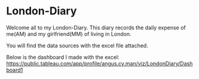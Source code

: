 # London-Diary
Welcome all to my London-Diary.
This diary records the daily expense of me(AM) and my girlfriend(MM) of living in London.

You will find the data sources with the excel file attached.

Below is the dashboard I made with the excel:
https://public.tableau.com/app/profile/angus.cy.man/viz/LondonDiary/Dashboard1
